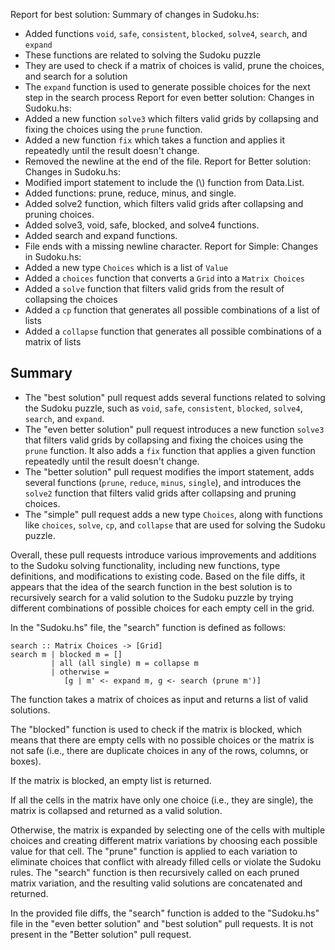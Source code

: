 Report for best solution: Summary of changes in Sudoku.hs:
- Added functions `void`, `safe`, `consistent`, `blocked`, `solve4`, `search`, and `expand`
- These functions are related to solving the Sudoku puzzle
- They are used to check if a matrix of choices is valid, prune the choices, and search for a solution
- The `expand` function is used to generate possible choices for the next step in the search process
Report for even better solution: Changes in Sudoku.hs:
- Added a new function `solve3` which filters valid grids by collapsing and fixing the choices using the `prune` function.
- Added a new function `fix` which takes a function and applies it repeatedly until the result doesn't change.
- Removed the newline at the end of the file.
Report for Better solution: Changes in Sudoku.hs:
- Modified import statement to include the (\\) function from Data.List.
- Added functions: prune, reduce, minus, and single.
- Added solve2 function, which filters valid grids after collapsing and pruning choices.
- Added solve3, void, safe, blocked, and solve4 functions.
- Added search and expand functions.
- File ends with a missing newline character.
Report for Simple: Changes in Sudoku.hs:
- Added a new type `Choices` which is a list of `Value`
- Added a `choices` function that converts a `Grid` into a `Matrix Choices`
- Added a `solve` function that filters valid grids from the result of collapsing the choices
- Added a `cp` function that generates all possible combinations of a list of lists
- Added a `collapse` function that generates all possible combinations of a matrix of lists

## Summary

- The "best solution" pull request adds several functions related to solving the Sudoku puzzle, such as `void`, `safe`, `consistent`, `blocked`, `solve4`, `search`, and `expand`.
- The "even better solution" pull request introduces a new function `solve3` that filters valid grids by collapsing and fixing the choices using the `prune` function. It also adds a `fix` function that applies a given function repeatedly until the result doesn't change.
- The "better solution" pull request modifies the import statement, adds several functions (`prune`, `reduce`, `minus`, `single`), and introduces the `solve2` function that filters valid grids after collapsing and pruning choices.
- The "simple" pull request adds a new type `Choices`, along with functions like `choices`, `solve`, `cp`, and `collapse` that are used for solving the Sudoku puzzle.

Overall, these pull requests introduce various improvements and additions to the Sudoku solving functionality, including new functions, type definitions, and modifications to existing code.
Based on the file diffs, it appears that the idea of the search function in the best solution is to recursively search for a valid solution to the Sudoku puzzle by trying different combinations of possible choices for each empty cell in the grid. 

In the "Sudoku.hs" file, the "search" function is defined as follows:
```
search :: Matrix Choices -> [Grid]
search m | blocked m = []
         | all (all single) m = collapse m
         | otherwise = 
            [g | m' <- expand m, g <- search (prune m')]
```

The function takes a matrix of choices as input and returns a list of valid solutions. 

The "blocked" function is used to check if the matrix is blocked, which means that there are empty cells with no possible choices or the matrix is not safe (i.e., there are duplicate choices in any of the rows, columns, or boxes).

If the matrix is blocked, an empty list is returned.

If all the cells in the matrix have only one choice (i.e., they are single), the matrix is collapsed and returned as a valid solution.

Otherwise, the matrix is expanded by selecting one of the cells with multiple choices and creating different matrix variations by choosing each possible value for that cell. The "prune" function is applied to each variation to eliminate choices that conflict with already filled cells or violate the Sudoku rules. The "search" function is then recursively called on each pruned matrix variation, and the resulting valid solutions are concatenated and returned.

In the provided file diffs, the "search" function is added to the "Sudoku.hs" file in the "even better solution" and "best solution" pull requests. It is not present in the "Better solution" pull request.
